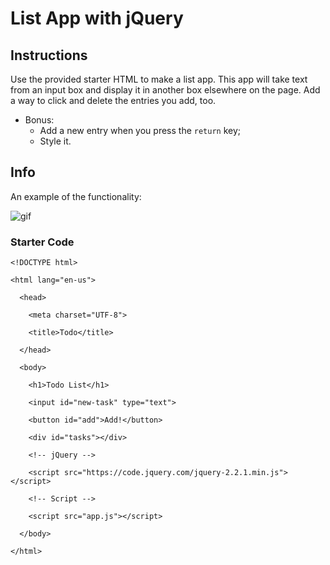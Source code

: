 # List App with jQuery


## Instructions
Use the provided starter HTML to make a list app. This app will take text from an input box and display it in another box elsewhere on the page. Add a way to click and delete the entries you add, too.

* Bonus:
  * Add a new entry when you press the `return` key;
  * Style it.
## Info
An example of the functionality:

![gif](make_this.gif)


### Starter Code
```
<!DOCTYPE html>

<html lang="en-us">

  <head>

    <meta charset="UTF-8">

    <title>Todo</title>

  </head>

  <body>

    <h1>Todo List</h1>

    <input id="new-task" type="text">

    <button id="add">Add!</button>

    <div id="tasks"></div>

    <!-- jQuery -->

    <script src="https://code.jquery.com/jquery-2.2.1.min.js"></script>

    <!-- Script -->

    <script src="app.js"></script>

  </body>

</html>

```
